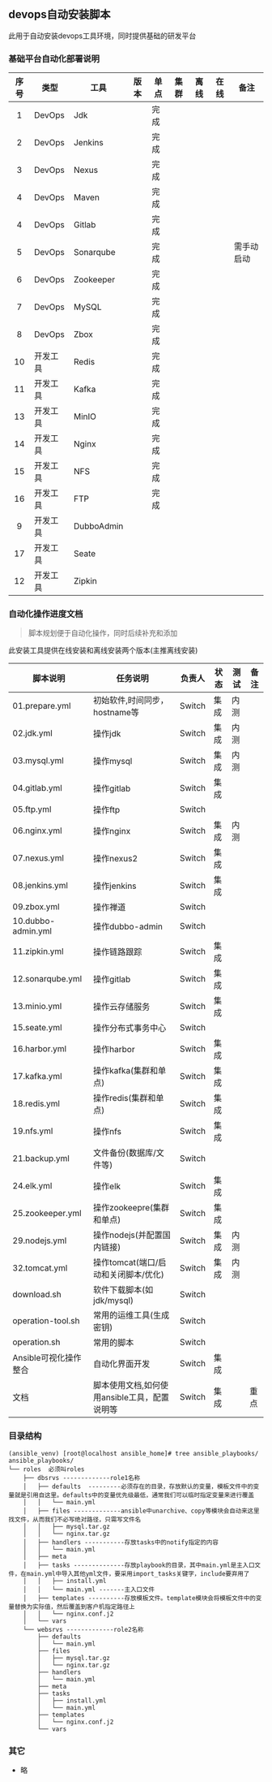## devops自动安装脚本
此用于自动安装devops工具环境，同时提供基础的研发平台

### 基础平台自动化部署说明

| 序号 | 类型     | 工具       | 版本 | 单点 | 集群 | 离线 | 在线 | 备注       |
|:----:|----------|------------|------|------|------|------|------|------------|
| 1    | DevOps   | Jdk        |      | 完成 |      |      |      |            |
| 2    | DevOps   | Jenkins    |      | 完成 |      |      |      |            |
| 3    | DevOps   | Nexus      |      | 完成 |      |      |      |            |
| 4    | DevOps   | Maven      |      | 完成 |      |      |      |            |
| 4    | DevOps   | Gitlab     |      | 完成 |      |      |      |            |
| 5    | DevOps   | Sonarqube  |      | 完成 |      |      |      | 需手动启动 |
| 6    | DevOps   | Zookeeper  |      | 完成 |      |      |      |            |
| 7    | DevOps   | MySQL      |      | 完成 |      |      |      |            |
| 8    | DevOps   | Zbox       |      | 完成 |      |      |      |            |
| 10   | 开发工具 | Redis      |      | 完成 |      |      |      |            |
| 11   | 开发工具 | Kafka      |      | 完成 |      |      |      |            |
| 13   | 开发工具 | MinIO      |      | 完成 |      |      |      |            |
| 14   | 开发工具 | Nginx      |      | 完成 |      |      |      |            |
| 15   | 开发工具 | NFS        |      | 完成 |      |      |      |            |
| 16   | 开发工具 | FTP        |      | 完成 |      |      |      |            |
| 9    | 开发工具 | DubboAdmin |      |      |      |      |      |            |
| 17   | 开发工具 | Seate      |      |      |      |      |      |            |
| 12   | 开发工具 | Zipkin     |      |      |      |      |      |            |

### 自动化操作进度文档
> 脚本规划便于自动化操作，同时后续补充和添加

此安装工具提供在线安装和离线安装两个版本(主推离线安装)

| 脚本说明              | 任务说明                                     | 负责人 | 状态 | 测试 | 备注 |
|-----------------------|----------------------------------------------|--------|------|------|------|
| 01.prepare.yml        | 初始软件,时间同步，hostname等                | Switch | 集成 | 内测 |      |
| 02.jdk.yml            | 操作jdk                                      | Switch | 集成 | 内测 |      |
| 03.mysql.yml          | 操作mysql                                    | Switch | 集成 | 内测 |      |
| 04.gitlab.yml         | 操作gitlab                                   | Switch | 集成 |      |      |
| 05.ftp.yml            | 操作ftp                                      | Switch |      |      |      |
| 06.nginx.yml          | 操作nginx                                    | Switch | 集成 | 内测 |      |
| 07.nexus.yml          | 操作nexus2                                   | Switch | 集成 |      |      |
| 08.jenkins.yml        | 操作jenkins                                  | Switch | 集成 |      |      |
| 09.zbox.yml           | 操作禅道                                     | Switch |      |      |      |
| 10.dubbo-admin.yml    | 操作dubbo-admin                              | Switch |      |      |      |
| 11.zipkin.yml         | 操作链路跟踪                                 | Switch | 集成 |      |      |
| 12.sonarqube.yml      | 操作gitlab                                   | Switch | 集成 |      |      |
| 13.minio.yml          | 操作云存储服务                               | Switch | 集成 |      |      |
| 15.seate.yml          | 操作分布式事务中心                           | Switch |      |      |      |
| 16.harbor.yml         | 操作harbor                                   | Switch | 集成 |      |      |
| 17.kafka.yml          | 操作kafka(集群和单点)                        | Switch | 集成 |      |      |
| 18.redis.yml          | 操作redis(集群和单点)                        | Switch | 集成 |      |      |
| 19.nfs.yml            | 操作nfs                                      | Switch | 集成 |      |      |
| 21.backup.yml         | 文件备份(数据库/文件等)                      | Switch |      |      |      |
| 24.elk.yml            | 操作elk                                      | Switch | 集成 |      |      |
| 25.zookeeper.yml      | 操作zookeepre(集群和单点)                    | Switch | 集成 |      |      |
| 29.nodejs.yml         | 操作nodejs(并配置国内链接)                   | Switch | 集成 | 内测 |      |
| 32.tomcat.yml         | 操作tomcat(端口/启动和关闭脚本/优化)         | Switch | 集成 | 内测 |      |
| download.sh           | 软件下载脚本(如jdk/mysql)                    | Switch |      |      |      |
| operation-tool.sh     | 常用的运维工具(生成密钥)                     | Switch |      |      |      |
| operation.sh          | 常用的脚本                                   | Switch |      |      |      |
| Ansible可视化操作整合 | 自动化界面开发                               | Switch | 集成 |      |      |
| 文档                  | 脚本使用文档,如何使用ansible工具，配置说明等 | Switch | 集成 |      | 重点 |

### 目录结构

```shell
(ansible_venv) [root@localhost ansible_home]# tree ansible_playbooks/
ansible_playbooks/
└── roles  必须叫roles
    ├── dbsrvs -------------role1名称
    │   ├── defaults  ---------必须存在的目录，存放默认的变量，模板文件中的变量就是引用自这里。defaults中的变量优先级最低，通常我们可以临时指定变量来进行覆盖
    │   │   └── main.yml
    │   ├── files -------------ansible中unarchive、copy等模块会自动来这里找文件，从而我们不必写绝对路径，只需写文件名
    │   │   ├── mysql.tar.gz
    │   │   └── nginx.tar.gz
    │   ├── handlers -----------存放tasks中的notify指定的内容
    │   │   └── main.yml
    │   ├── meta
    │   ├── tasks --------------存放playbook的目录，其中main.yml是主入口文件，在main.yml中导入其他yml文件，要采用import_tasks关键字，include要弃用了
    │   │   ├── install.yml
    │   │   └── main.yml -------主入口文件
    │   ├── templates ----------存放模板文件。template模块会将模板文件中的变量替换为实际值，然后覆盖到客户机指定路径上
    │   │   └── nginx.conf.j2
    │   └── vars
    └── websrvs -------------role2名称
        ├── defaults
        │   └── main.yml
        ├── files
        │   ├── mysql.tar.gz
        │   └── nginx.tar.gz
        ├── handlers
        │   └── main.yml
        ├── meta
        ├── tasks
        │   ├── install.yml
        │   └── main.yml
        ├── templates
        │   └── nginx.conf.j2
        └── vars
```

### 其它
- 略
